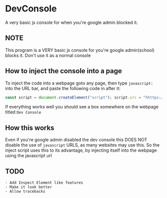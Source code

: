 # DevConsole
A very basic js console for when you're google admin blocked it.

## NOTE
This program is a VERY basic js console for you're google admin(school) blocks it. Don't use it as a normal console

## How to inject the console into a page
To inject the code into a webpage goto any page, then type ```javascript:``` into the URL bar, and paste the following code in after it:
```javascript
const script = document.createElement("script"); script.src = "hhttps://raw.githubusercontent.com/Interfiber/DevConsole/main/console.js"; document.body.appendChild(script);
```
If everything works well you should see a box somewhere on the webpage titled ```Dev Console```


## How this works
Even if you're google admin disabled the dev console this DOES NOT disable the use of ```javascript``` URLS, as many websites may use this.
So the inject script uses this to its advantage, by injecting itself into the webpage using the javascript url

## TODO
    - Add Inspect Element like features
    - Make it look better
    - Allow tracebacks
   
